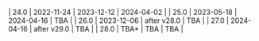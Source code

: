 | 24.0 | 2022-11-24 | 2023-12-12  | 2024-04-02 |
| 25.0 | 2023-05-18 | 2024-04-16  | TBA        |
| 26.0 | 2023-12-06 | after v28.0 | TBA        |
| 27.0 | 2024-04-16 | after v29.0 | TBA        |
| 28.0 | TBA*       | TBA         | TBA        |
